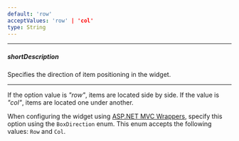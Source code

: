```yaml
---
default: 'row'
acceptValues: 'row' | 'col'
type: String
---
```

---
##### shortDescription
Specifies the direction of item positioning in the widget.

---
If the option value is *"row"*, items are located side by side. If the value is *"col"*, items are located one under another.

When configuring the widget using [ASP.NET MVC Wrappers](/concepts/35%20ASP.NET%20MVC%20Wrappers/20%20Fundamentals '/Documentation/Guide/ASP.NET_MVC_Wrappers/Fundamentals/'), specify this option using the `BoxDirection` enum. This enum accepts the following values: `Row` and `Col`.